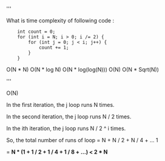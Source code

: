 '''

What is time complexity of following code :

        int count = 0;
        for (int i = N; i > 0; i /= 2) {
            for (int j = 0; j < i; j++) {
                count += 1;
            }
        }

 O(N * N)
 O(N * log N)
 O(N * log(log(N)))
 O(N)
 O(N * Sqrt(N))

'''

O(N)

In the first iteration, the j loop runs N times.

In the second iteration, the j loop runs N / 2 times.

In the ith iteration, the j loop runs N / 2 ^ i times.

So, the total number of runs of loop = N + N / 2 + N / 4 + ... 1

= **N * (1 + 1 / 2 + 1 / 4 + 1 / 8 + ...) < 2 * N**
